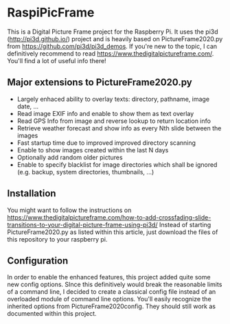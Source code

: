 # RaspiPicFrame

This is a Digital Picture Frame project for the Raspberry Pi. 
It uses the pi3d (http://pi3d.github.io/) project and is heavily based on PictureFrame2020.py from https://github.com/pi3d/pi3d_demos.
If you're new to the topic, I can definitively recommend to read https://www.thedigitalpictureframe.com/. You'll find a lot of useful info there!

## Major extensions to PictureFrame2020.py
- Largely enhaced ability to overlay texts: directory, pathname, image date, ...
- Read image EXIF info and enable to show them as text overlay
- Read GPS Info from image and reverse lookup to return location info
- Retrieve weather forecast and show info as every Nth slide between the images
- Fast startup time due to improved improved directory scanning
- Enable to show images created within the last N days
- Optionally add random older pictures 
- Enable to specify blacklist for image directories which shall be ignored (e.g. backup, system directories, thumbnails, ...)

## Installation
You might want to follow the instructions on https://www.thedigitalpictureframe.com/how-to-add-crossfading-slide-transitions-to-your-digital-picture-frame-using-pi3d/
Instead of starting PictureFrame2020.py as listed within this article, just download the files of this repository to your raspberry pi.

## Configuration
In order to enable the enhanced features, this project added quite some new config options. SInce this definitively would break the reasonable limits of a command line, I decided to create a classical config file instead of an overloaded module of command line options.
You'll easily recognize the inherited options from PictureFrame2020config. They should still work as documented within this project.
